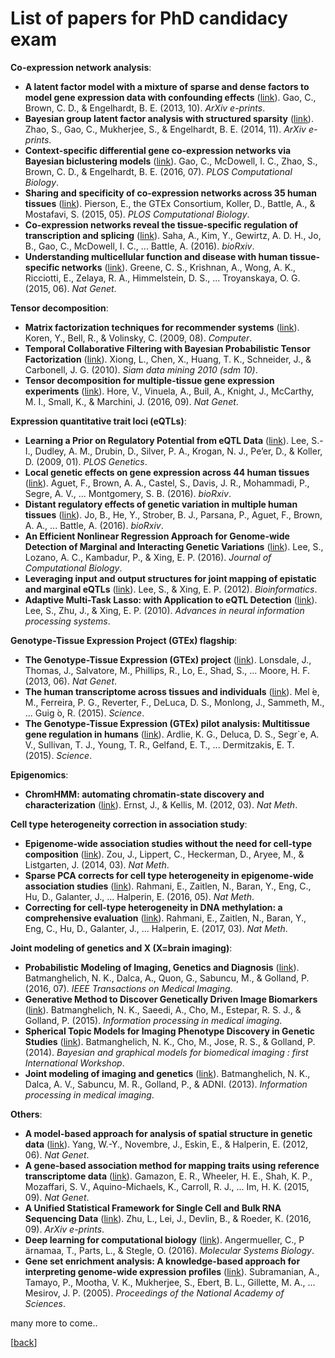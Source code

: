 
# List of papers for PhD candidacy exam


**Co-expression network analysis**:
* **A latent factor model with a mixture of sparse and dense factors to model gene expression data with confounding effects** ([link](https://arxiv.org/abs/1310.4792)). Gao, C., Brown, C. D., & Engelhardt, B. E. (2013, 10). *ArXiv e-prints*.
* **Bayesian group latent factor analysis with structured sparsity** ([link](http://jmlr.org/papers/volume17/14-472/14-472.pdf)). Zhao, S., Gao, C., Mukherjee, S., & Engelhardt, B. E. (2014, 11). *ArXiv e-prints*.
* **Context-specific differential gene co-expression networks via Bayesian biclustering models** ([link](http://journals.plos.org/ploscompbiol/article?id=10.1371/journal.pcbi.1004791)). Gao, C., McDowell, I. C., Zhao, S., Brown, C. D., & Engelhardt, B. E. (2016, 07). *PLOS Computational Biology*.
* **Sharing and specificity of co-expression networks across 35 human tissues** ([link](http://journals.plos.org/ploscompbiol/article?id=10.1371/journal.pcbi.1004220)). Pierson, E., the GTEx Consortium, Koller, D., Battle, A., & Mostafavi, S. (2015, 05). *PLOS Computational Biology*.
* **Co-expression networks reveal the tissue-specific regulation of transcription and splicing** ([link](http://biorxiv.org/content/early/2016/10/02/078741)). Saha, A., Kim, Y., Gewirtz, A. D. H., Jo, B., Gao, C., McDowell, I. C., ... Battle, A. (2016). *bioRxiv*.
* **Understanding multicellular function and disease with human tissue-specific networks** ([link](https://www.nature.com/ng/journal/v47/n6/full/ng.3259.html)). Greene, C. S., Krishnan, A., Wong, A. K., Ricciotti, E., Zelaya, R. A., Himmelstein, D. S., ... Troyanskaya, O. G. (2015, 06). *Nat Genet*.

**Tensor decomposition**:
* **Matrix factorization techniques for recommender systems** ([link](http://ieeexplore.ieee.org/document/5197422/)). Koren, Y., Bell, R., & Volinsky, C. (2009, 08). *Computer*.
* **Temporal Collaborative Filtering with Bayesian Probabilistic Tensor Factorization** ([link](https://www.cs.cmu.edu/~jgc/publication/PublicationPDF/Temporal_Collaborative_Filtering_With_Bayesian_Probabilidtic_Tensor_Factorization.pdf)). Xiong, L., Chen, X., Huang, T. K., Schneider, J., & Carbonell, J. G. (2010). *Siam data mining 2010 (sdm 10)*.
* **Tensor decomposition for multiple-tissue gene expression experiments** ([link](http://www.nature.com/ng/journal/v48/n9/full/ng.3624.html)). Hore, V., Vinuela, A., Buil, A., Knight, J., McCarthy, M. I., Small, K., & Marchini, J. (2016, 09). *Nat Genet*.

**Expression quantitative trait loci (eQTLs)**:
* **Learning a Prior on Regulatory Potential from eQTL Data** ([link](http://journals.plos.org/plosgenetics/article?id=10.1371/journal.pgen.1000358)). Lee, S.-I., Dudley, A. M., Drubin, D., Silver, P. A., Krogan, N. J., Pe’er, D., & Koller, D. (2009, 01). *PLOS Genetics*.
* **Local genetic effects on gene expression across 44 human tissues** ([link](http://biorxiv.org/content/early/2016/09/09/074450)). Aguet, F., Brown, A. A., Castel, S., Davis, J. R., Mohammadi, P., Segre, A. V., ... Montgomery, S. B. (2016). *bioRxiv*.
* **Distant regulatory effects of genetic variation in multiple human tissues** ([link](http://biorxiv.org/content/early/2016/09/09/074419)). Jo, B., He, Y., Strober, B. J., Parsana, P., Aguet, F., Brown, A. A., ... Battle, A. (2016). *bioRxiv*.
* **An Efficient Nonlinear Regression Approach for Genome-wide Detection of Marginal and Interacting Genetic Variations** ([link](http://online.liebertpub.com/doi/10.1089/cmb.2015.0202)). Lee, S., Lozano, A. C., Kambadur, P., & Xing, E. P. (2016). *Journal of Computational Biology*.
* **Leveraging input and output structures for joint mapping of epistatic and marginal eQTLs** ([link](https://academic.oup.com/bioinformatics/article/28/12/i137/269401/Leveraging-input-and-output-structures-for-joint)). Lee, S., & Xing, E. P. (2012). *Bioinformatics*.
* **Adaptive Multi-Task Lasso: with Application to eQTL Detection** ([link](http://www.cs.cmu.edu/~seunghak/NIPS2010_0499.pdf)). Lee, S., Zhu, J., & Xing, E. P. (2010). *Advances in neural information processing systems*.

**Genotype-Tissue Expression Project (GTEx) flagship**:
* **The Genotype-Tissue Expression (GTEx) project** ([link](http://www.nature.com/ng/journal/v45/n6/full/ng.2653.html)). Lonsdale, J., Thomas, J., Salvatore, M., Phillips, R., Lo, E., Shad, S., ... Moore, H. F. (2013, 06). *Nat Genet*.
* **The human transcriptome across tissues and individuals** ([link](http://science.sciencemag.org/content/348/6235/660)). Mel ́e, M., Ferreira, P. G., Reverter, F., DeLuca, D. S., Monlong, J., Sammeth, M., ... Guig ́o, R. (2015). *Science*.
* **The Genotype-Tissue Expression (GTEx) pilot analysis: Multitissue gene regulation in humans** ([link](http://science.sciencemag.org/content/348/6235/648)). Ardlie, K. G., Deluca, D. S., Segr`e, A. V., Sullivan, T. J., Young, T. R., Gelfand, E. T., ... Dermitzakis, E. T. (2015). *Science*.

**Epigenomics**:
* **ChromHMM: automating chromatin-state discovery and characterization** ([link](http://www.nature.com/nmeth/journal/v9/n3/full/nmeth.1906.html)). Ernst, J., & Kellis, M. (2012, 03). *Nat Meth*.

**Cell type heterogeneity correction in association study**:
* **Epigenome-wide association studies without the need for cell-type composition** ([link](http://www.nature.com/nmeth/journal/v11/n3/full/nmeth.2815.html)). Zou, J., Lippert, C., Heckerman, D., Aryee, M., & Listgarten, J. (2014, 03). *Nat Meth*.
* **Sparse PCA corrects for cell type heterogeneity in epigenome-wide association studies** ([link](http://www.nature.com/nmeth/journal/v13/n5/full/nmeth.3809.html)). Rahmani, E., Zaitlen, N., Baran, Y., Eng, C., Hu, D., Galanter, J., ... Halperin, E. (2016, 05). *Nat Meth*.
* **Correcting for cell-type heterogeneity in DNA methylation: a comprehensive evaluation** ([link](http://www.nature.com/nmeth/journal/v14/n3/full/nmeth.4190.html?WT.feed_name=subjects_biological-sciences)). Rahmani, E., Zaitlen, N., Baran, Y., Eng, C., Hu, D., Galanter, J., ... Halperin, E. (2017, 03). *Nat Meth*.

**Joint modeling of genetics and X (X=brain imaging)**:
* **Probabilistic Modeling of Imaging, Genetics and Diagnosis** ([link](http://ieeexplore.ieee.org/document/7404010/)). Batmanghelich, N. K., Dalca, A., Quon, G., Sabuncu, M., & Golland, P. (2016, 07). *IEEE Transactions on Medical Imaging*.
* **Generative Method to Discover Genetically Driven Image Biomarkers** ([link](https://link.springer.com/chapter/10.1007/978-3-319-19992-4_3)). Batmanghelich, N. K., Saeedi, A., Cho, M., Estepar, R. S. J., & Golland, P. (2015). *Information processing in medical imaging*.
* **Spherical Topic Models for Imaging Phenotype Discovery in Genetic Studies** ([link](https://www.ncbi.nlm.nih.gov/pmc/articles/PMC4337963/)). Batmanghelich, N. K., Cho, M., Jose, R. S., & Golland, P. (2014). *Bayesian and graphical models for biomedical imaging : first International Workshop*.
* **Joint modeling of imaging and genetics** ([link](https://www.ncbi.nlm.nih.gov/pubmed/24684016)). Batmanghelich, N. K., Dalca, A. V., Sabuncu, M. R., Golland, P., & ADNI. (2013). *Information processing in medical imaging*.

**Others**:
* **A model-based approach for analysis of spatial structure in genetic data** ([link](http://www.nature.com/ng/journal/v44/n6/abs/ng.2285.html)). Yang, W.-Y., Novembre, J., Eskin, E., & Halperin, E. (2012, 06). *Nat Genet*.
* **A gene-based association method for mapping traits using reference transcriptome data** ([link](http://www.nature.com/ng/journal/v47/n9/full/ng.3367.html)). Gamazon, E. R., Wheeler, H. E., Shah, K. P., Mozaffari, S. V., Aquino-Michaels, K., Carroll, R. J., ... Im, H. K. (2015, 09). *Nat Genet*.
* **A Unified Statistical Framework for Single Cell and Bulk RNA Sequencing Data** ([link](https://arxiv.org/abs/1609.08028)). Zhu, L., Lei, J., Devlin, B., & Roeder, K. (2016, 09). *ArXiv e-prints*.
* **Deep learning for computational biology** ([link](http://msb.embopress.org/content/12/7/878)). Angermueller, C., P ̈arnamaa, T., Parts, L., & Stegle, O. (2016). *Molecular Systems Biology*.
* **Gene set enrichment analysis: A knowledge-based approach for interpreting genome-wide expression profiles** ([link](http://www.pnas.org/content/102/43/15545.abstract)). Subramanian, A., Tamayo, P., Mootha, V. K., Mukherjee, S., Ebert, B. L., Gillette, M. A., ... Mesirov, J. P. (2005). *Proceedings of the National Academy of Sciences*.



many more to come..

[[back](http://shuo-yang.com)]
